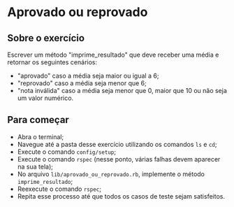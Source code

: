 # Aprovado ou reprovado

## Sobre o exercício
Escrever um método "imprime_resultado" que deve receber uma média e retornar os seguintes cenários:
- "aprovado" caso a média seja maior ou igual a 6;
- "reprovado" caso a média seja menor que 6;
- "nota inválida" caso a média seja menor que 0, maior que 10 ou não seja um valor numérico.

## Para começar
- Abra o terminal;
- Navegue até a pasta desse exercício utilizando os comandos `ls` e `cd`;
- Execute o comando `config/setup`;
- Execute o comando `rspec` (nesse ponto, várias falhas devem aparecer na sua tela);
- No arquivo `lib/aprovado_ou_reprovado.rb`, implemente o método `imprime_resultado`;
- Reexecute o comando `rspec`;
- Repita esse processo até que todos os casos de teste sejam satisfeitos.
